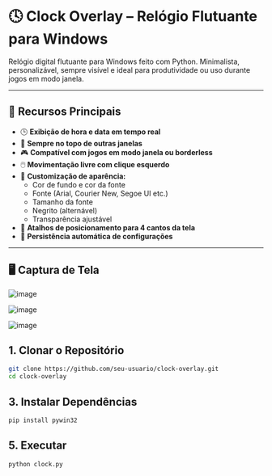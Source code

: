 # 🕓 Clock Overlay – Relógio Flutuante para Windows

Relógio digital flutuante para Windows feito com Python. Minimalista, personalizável, sempre visível e ideal para produtividade ou uso durante jogos em modo janela.

---

## 🔧 Recursos Principais

- 🕒 **Exibição de hora e data em tempo real**
- 📌 **Sempre no topo de outras janelas**
- 🎮 **Compatível com jogos em modo janela ou borderless**
- 🖱️ **Movimentação livre com clique esquerdo**
- 🎨 **Customização de aparência:**
  - Cor de fundo e cor da fonte
  - Fonte (Arial, Courier New, Segoe UI etc.)
  - Tamanho da fonte
  - Negrito (alternável)
  - Transparência ajustável
- 📐 **Atalhos de posicionamento para 4 cantos da tela**
- 💾 **Persistência automática de configurações**

---

## 🖥️ Captura de Tela

![image](https://github.com/user-attachments/assets/2c0c8b6b-4417-496c-bc7b-fecf9680e410)

![image](https://github.com/user-attachments/assets/f58a619b-3459-4e00-9a44-a42996badbe1)

![image](https://github.com/user-attachments/assets/c4c6f167-ed8d-4b40-a110-32f34ff5b3a7)

## 1. Clonar o Repositório
```bash
git clone https://github.com/seu-usuario/clock-overlay.git
cd clock-overlay
```

## 3. Instalar Dependências
```bash
pip install pywin32
```

## 5. Executar
```bash
python clock.py
```
